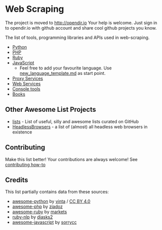 # Web Scraping

The project is moved to http://opendir.io Your help is welcome. Just sign in to opendir.io with github account and share cool github projects you know.

The list of tools, programming libraries and APIs used in web-scraping.

* [Python](http://github.com/lorien/web-scraping/blob/master/python.md)
* [PHP](http://github.com/lorien/web-scraping/blob/master/php.md)
* [Ruby](http://github.com/lorien/web-scraping/blob/master/ruby.md)
* [JavaScript](http://github.com/lorien/web-scraping/blob/master/javascript.md)
  * Feel free to add your favourite language. Use [new_language_template.md](http://github.com/lorien/web-scraping/blob/master/new_language_template.md) as start point.
* [Proxy Services](http://github.com/lorien/web-scraping/blob/master/proxy_services.md)
* [Web Services](http://github.com/lorien/web-scraping/blob/master/web_services.md)
* [Console tools](http://github.com/lorien/web-scraping/blob/master/console_tools.md)
* [Books](http://github.com/lorien/web-scraping/blob/master/books.md)

## Other Awesome List Projects
* [lists](https://github.com/jnv/lists) - List of useful, silly and awesome lists curated on GitHub
* [HeadlessBrowsers](https://github.com/dhamaniasad/HeadlessBrowsers) - a list of (almost) all headless web browsers in existence

## Contributing

Make this list better! Your contributions are always welcome! See [contributing how-to](https://github.com/lorien/web-scraping/blob/master/CONTRIBUTING.md)

## Credits
This list partially contains data from these sources:
* [awesome-python](https://github.com/vinta/awesome-python) by [vinta](https://github.com/vinta) / [CC BY 4.0](http://creativecommons.org/licenses/by/4.0/)
* [awesome-php](https://github.com/ziadoz/awesome-php) by [ziadoz](https://github.com/ziadoz)
* [awesome-ruby](https://github.com/markets/awesome-ruby) by [markets](https://github.com/markets)
* [ruby-nlp](https://github.com/diasks2/ruby-nlp) by [diasks2](https://github.com/diasks2)
* [awesome-javascript](https://github.com/sorrycc/awesome-javascript) by [sorrycc](https://github.com/sorrycc)
